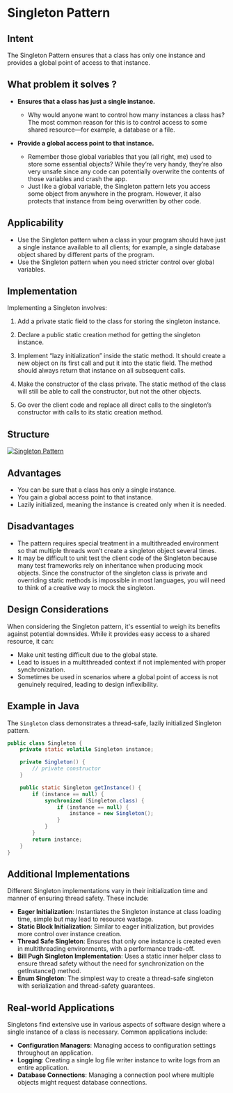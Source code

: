 # Singleton Pattern

## Intent

The Singleton Pattern ensures that a class has only one instance and provides a global point of access to that instance.

## What problem it solves ?

- **Ensures that a class has just a single instance.**

    - Why would anyone want to control how many instances a class has? The most common reason for this is to control access to some shared resource—for example, a database or a file.

- **Provide a global access point to that instance.**

    - Remember those global variables that you (all right, me) used to store some essential objects? While they’re very handy, they’re also very unsafe since any code can potentially overwrite the contents of those variables and crash the app.
    - Just like a global variable, the Singleton pattern lets you access some object from anywhere in the program. However, it also protects that instance from being overwritten by other code.

## Applicability

- Use the Singleton pattern when a class in your program should have just a single instance available to all clients; for example, a single database object shared by different parts of the program.
-  Use the Singleton pattern when you need stricter control over global variables.

## Implementation

Implementing a Singleton involves:
1. Add a private static field to the class for storing the singleton instance.

2. Declare a public static creation method for getting the singleton instance.

3. Implement “lazy initialization” inside the static method. It should create a new object on its first call and put it into the static field. The method should always return that instance on all subsequent calls.

4. Make the constructor of the class private. The static method of the class will still be able to call the constructor, but not the other objects.

5. Go over the client code and replace all direct calls to the singleton’s constructor with calls to its static creation method.

## Structure

[![Singleton Pattern](https://refactoring.guru/images/patterns/diagrams/singleton/structure-en.png "Singleton Pattern")](https://refactoring.guru/design-patterns/singleton "Singleton Pattern")



## Advantages
- You can be sure that a class has only a single instance.
- You gain a global access point to that instance.
- Lazily initialized, meaning the instance is created only when it is needed.

## Disadvantages
- The pattern requires special treatment in a multithreaded environment so that multiple threads won’t create a singleton object several times.
-  It may be difficult to unit test the client code of the Singleton because many test frameworks rely on inheritance when producing mock objects. Since the constructor of the singleton class is private and overriding static methods is impossible in most languages, you will need to think of a creative way to mock the singleton.

## Design Considerations

When considering the Singleton pattern, it's essential to weigh its benefits against potential downsides. While it provides easy access to a shared resource, it can:
- Make unit testing difficult due to the global state.
- Lead to issues in a multithreaded context if not implemented with proper synchronization.
- Sometimes be used in scenarios where a global point of access is not genuinely required, leading to design inflexibility.


## Example in Java

The `Singleton` class demonstrates a thread-safe, lazily initialized Singleton pattern.

```java
public class Singleton {
    private static volatile Singleton instance;

    private Singleton() {
        // private constructor
    }

    public static Singleton getInstance() {
        if (instance == null) {
            synchronized (Singleton.class) {
                if (instance == null) {
                    instance = new Singleton();
                }
            }
        }
        return instance;
    }
}
```

## Additional Implementations

Different Singleton implementations vary in their initialization time and manner of ensuring thread safety. These include:
- **Eager Initialization**: Instantiates the Singleton instance at class loading time, simple but may lead to resource wastage.
- **Static Block Initialization**: Similar to eager initialization, but provides more control over instance creation.
- **Thread Safe Singleton**: Ensures that only one instance is created even in multithreading environments, with a performance trade-off.
- **Bill Pugh Singleton Implementation**: Uses a static inner helper class to ensure thread safety without the need for synchronization on the getInstance() method.
- **Enum Singleton**: The simplest way to create a thread-safe singleton with serialization and thread-safety guarantees.

## Real-world Applications

Singletons find extensive use in various aspects of software design where a single instance of a class is necessary. Common applications include:
- **Configuration Managers**: Managing access to configuration settings throughout an application.
- **Logging**: Creating a single log file writer instance to write logs from an entire application.
- **Database Connections**: Managing a connection pool where multiple objects might request database connections.

